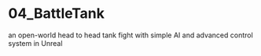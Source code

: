 # 04_BattleTank
an open-world head to head tank fight with simple AI and advanced control system in Unreal
